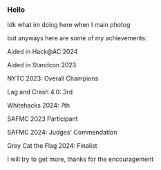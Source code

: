 ### Hello

Idk what im doing here when I main photog

but anyways here are some of my achievements:


Aided in Hack@AC 2024



Aided in Standcon 2023



NYTC 2023: Overall Champions 



Lag and Crash 4.0: 3rd



Whitehacks 2024: 7th



SAFMC 2023 Participant



SAFMC 2024: Judges' Commendation



Grey Cat the Flag 2024: Finalist

I will try to get more, thanks for the encouragement




<!--
**Milo-sipper/Milo-sipper** is a ✨ _special_ ✨ repository because its `README.md` (this file) appears on your GitHub profile.

Here are some ideas to get you started:

- 🔭 I’m currently working on ...
- 🌱 I’m currently learning ...
- 👯 I’m looking to collaborate on ...
- 🤔 I’m looking for help with ...
- 💬 Ask me about ...
- 📫 How to reach me: ...
- 😄 Pronouns: ...
- ⚡ Fun fact: ...
-->
